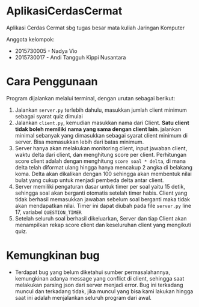 # AplikasiCerdasCermat
Aplikasi Cerdas Cermat sbg tugas besar mata kuliah Jaringan Komputer

Anggota kelompok:
* 2015730005 - Nadya Vio
* 2015730017 - Andi Tangguh Kippi Nusantara

# Cara Penggunaan
Program dijalankan melalui terminal, dengan urutan sebagai berikut:
1. Jalankan `server.py` terlebih dahulu, masukkan jumlah client minimum sebagai syarat quiz dimulai
2. Jalankan `client.py`, kemudian masukkan nama dari Client. **Satu client tidak boleh memiliki nama yang sama dengan client lain**. jalankan minimal sebanyak yang dimasukkan sebagai syarat client minimum di server. Bisa memasukkan lebih dari batas minimum.
3. Server hanya akan melakukan monitoring client, input jawaban client, waktu delta dari client, dan menghitung score per client. Perhitungan score client adalah dengan menghitung `score soal * delta`, di mana delta telah diformat ulang hingga hanya mencakup 2 angka di belakang koma. Delta akan dikalikan dengan 100 sehingga akan membentuk nilai bulat yang cukup untuk menjadi pembeda delta antar client.
4. Server memiliki pengaturan dasar untuk timer per soal yaitu 15 detik, sehingga soal akan berganti otomatis setelah timer habis. Client yang tidak berhasil memasukkan jawaban sebelum soal berganti maka tidak akan mendapatkan nilai. Timer ini dapat diubah pada file `server.py` line 17, variabel `QUESTION_TIMER`
5. Setelah seluruh soal berhasil dikeluarkan, Server dan tiap Client akan menampilkan rekap score client dan keseluruhan client yang mengikuti quiz.

# Kemungkinan bug
* Terdapat bug yang belum diketahui sumber permasalahannya, kemungkinan adanya message yang conflict di client, sehingga saat melakukan parsing json dari server menjadi error. Bug ini terkadang muncul dan terkadang tidak, jika muncul yang bisa kami lakukan hingga saat ini adalah menjalankan seluruh program dari awal.
